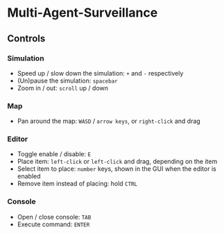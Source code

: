 # Multi-Agent-Surveillance

## Controls

### Simulation
 - Speed up / slow down the simulation: `+` and `-` respectively
 - (Un)pause the simulation: `spacebar`
 - Zoom in / out: `scroll` up / down

### Map
 - Pan around the map: `WASD` / `arrow keys`, or `right-click` and drag

### Editor
 - Toggle enable / disable: `E`
 - Place item: `left-click` or `left-click` and drag, depending on the item
 - Select item to place: `number` keys, shown in the GUI when the editor is enabled
 - Remove item instead of placing: hold `CTRL`

### Console
 - Open / close console: `TAB`
 - Execute command: `ENTER`
